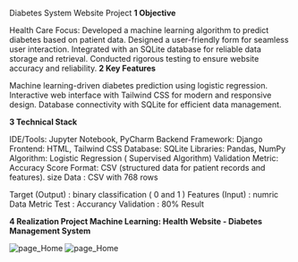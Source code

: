 Diabetes System Website Project
**1 Objective**

Health Care Focus: Developed a machine learning algorithm to predict diabetes based on patient data.
Designed a user-friendly form for seamless user interaction.
Integrated with an SQLite database for reliable data storage and retrieval.
Conducted rigorous testing to ensure website accuracy and reliability.
**2 Key Features**

Machine learning-driven diabetes prediction using logistic regression.
Interactive web interface with Tailwind CSS for modern and responsive design.
Database connectivity with SQLite for efficient data management.

**3 Technical Stack**

IDE/Tools: Jupyter Notebook, PyCharm
Backend Framework: Django
Frontend: HTML, Tailwind CSS
Database: SQLite
Libraries: Pandas, NumPy
Algorithm: Logistic Regression ( Supervised Algorithm)
Validation Metric: Accuracy Score
Format: CSV (structured data for patient records and features).
size Data : CSV with 768 rows

 Target (Output) : binary classification ( 0 and 1 )
 Features (Input) : numric Data
 Metric Test : Accurancy Validation : 80% Result

 **4 Realization Project Machine Learning: Health Website - Diabetes Management System**
 
 ![page_Home](https://github.com/user-attachments/assets/67763a11-060f-46d6-b641-9cd1e0ad0632)
 ![page_Home](https://github.com/user-attachments/assets/67763a11-060f-46d6-b641-9cd1e0ad0632)


